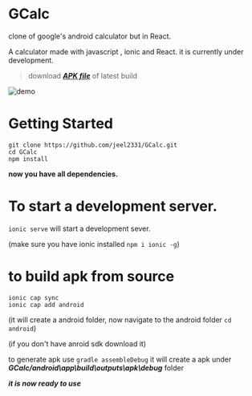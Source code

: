 # GCalc
clone of google's android calculator but in React.


A calculator made with javascript , ionic and React.
it is currently under development.

>download [***APK file***](https://github.com/jeel2331/GCalc/raw/main/src/build/app-debug.apk)
of latest build


![demo](https://github.com/jeel2331/GCalc/raw/main/src/icons/demo.png)

# Getting Started 

```
git clone https://github.com/jeel2331/GCalc.git
cd GCalc
npm install
```

**now you have all dependencies.**



# To start a development server.

`ionic serve` will start a development sever.

(make sure you have ionic installed `npm i ionic -g`)


# to build apk from source

```
ionic cap sync
ionic cap add android
``` 
(it will create a android folder, now navigate to the android folder `cd android`)

(if you don't have anroid sdk download it)

to generate apk use `gradle assembleDebug`
it will create a apk under ***GCalc/android\app\build\outputs\apk\debug*** folder

***it is now ready to use***

